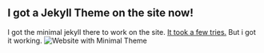 ## I got a Jekyll Theme on the site now!
I got the minimal jekyll there to work on the site. [It took a few tries.](https://sastofficial.github.io/assets/img/Screenshot%202022-01-14%2010.18.01.png) But i got it working.
![Website with Minimal Theme](https://sastofficial.github.io/assets/img/Screenshot%202022-01-14%2010.18.17.png)
